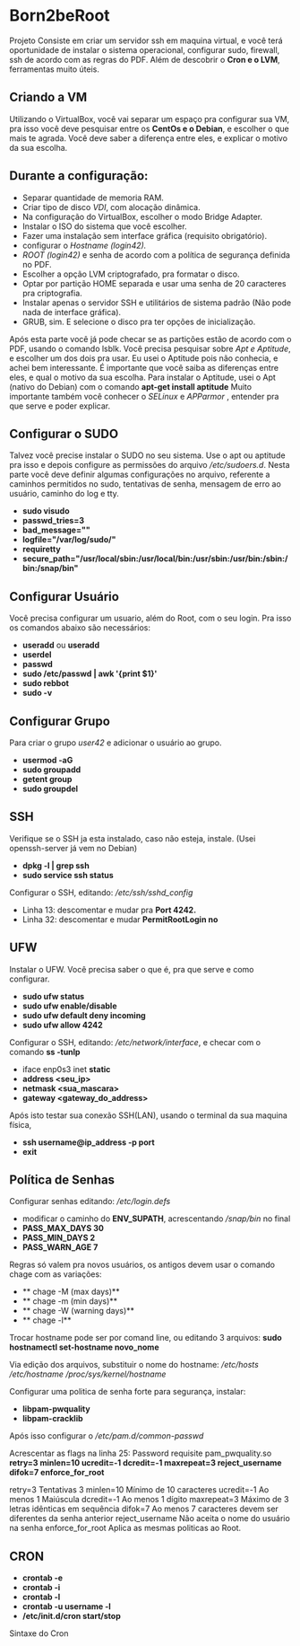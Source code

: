 # Born2beRoot

Projeto Consiste em criar um servidor ssh em maquina virtual, e você terá oportunidade de instalar o sistema operacional, configurar sudo, firewall, ssh de acordo com as regras do PDF. Além de descobrir o **Cron e o LVM**, ferramentas muito úteis.

## Criando a VM

Utilizando o VirtualBox, você vai separar um espaço pra configurar sua VM, pra isso você deve pesquisar entre os **CentOs e o Debian**, e escolher o que mais te agrada. Você deve saber a diferença entre eles, e explicar o motivo da sua escolha.

## Durante a configuração:

- Separar quantidade de memoria RAM.
- Criar tipo de disco *VDI*, com alocação dinâmica.
- Na configuração do VirtualBox, escolher o modo Bridge Adapter.
- Instalar o ISO do sistema que você escolher.
- Fazer uma instalação sem interface gráfica (requisito obrigatório).
- configurar o *Hostname (login42).*
- *ROOT (login42)* e senha de acordo com a política de segurança definida no PDF.
- Escolher a opção LVM criptografado, pra formatar o disco.
- Optar por partição HOME separada e usar uma senha de 20 caracteres pra criptografia.
- Instalar apenas o servidor SSH e utilitários de sistema padrão (Não pode nada de interface gráfica).
- GRUB, sim. E selecione o disco pra ter opções de inicialização.

Após esta parte você já pode checar se as partições estão de acordo com o PDF, usando o comando lsblk. Você precisa pesquisar sobre *Apt e Aptitude*, e escolher um dos dois pra usar. Eu usei o Aptitude pois não conhecia, e achei bem interessante. É importante que você saiba as diferenças entre eles, e qual o motivo da sua escolha.
Para instalar o Aptitude, usei o Apt (nativo do Debian) com o comando **apt-get install aptitude**
Muito importante também você conhecer o *SELinux* e *APParmor* , entender pra que serve e poder explicar.
  
## Configurar o SUDO
  
Talvez você precise instalar o SUDO no seu sistema. Use o apt ou aptitude pra isso e depois configure as permissões do arquivo */etc/sudoers.d*. Nesta parte você deve definir algumas configurações no arquivo, referente a caminhos permitidos no sudo, tentativas de senha, mensagem de erro ao usuário, caminho do log e tty.

- **sudo visudo**
- **passwd_tries=3**
- **bad_message="<custom-error-message>"**
- **logfile="/var/log/sudo/<filename>"**
- **requiretty**
- **secure_path="/usr/local/sbin:/usr/local/bin:/usr/sbin:/usr/bin:/sbin:/bin:/snap/bin"**

## Configurar Usuário
  
Você precisa configurar um usuario, além do Root, com o seu login. Pra isso os comandos abaixo são necessários:
- **useradd** ou **useradd**
- **userdel**
- **passwd**
- **sudo /etc/passwd | awk '{print $1}'**
- **sudo rebbot**
- **sudo -v**

## Configurar Grupo
  
Para criar o grupo *user42* e adicionar o usuário ao grupo.

- **usermod -aG**
- **sudo groupadd**
-	**getent group** 
- **sudo groupdel**
  
## SSH

Verifique se o SSH ja esta instalado, caso não esteja, instale. (Usei openssh-server já vem no Debian)
-	**dpkg -l | grep ssh**
-	**sudo service ssh status**

Configurar o SSH, editando: */etc/ssh/sshd_config*

- Linha 13: descomentar e mudar pra **Port 4242.**
- Linha 32: descomentar e mudar **PermitRootLogin no**
  
## UFW

Instalar o UFW. Você precisa saber o que é, pra que serve e como configurar.
  
-	**sudo ufw status**
-	**sudo ufw enable/disable**
-	**sudo ufw default deny incoming**
-	**sudo ufw allow 4242**

Configurar o SSH, editando: */etc/network/interface*, e checar com o comando **ss -tunlp**

- iface enp0s3 inet **static**
- **address <seu_ip>**
- **netmask <sua_mascara>**
- **gateway <gateway_do_address>**

Após isto testar sua conexão SSH(LAN), usando o terminal da sua maquina física, 
- **ssh username@ip_address -p port**
- **exit**

## Política de Senhas

Configurar senhas editando: */etc/login.defs* 
- modificar o caminho do **ENV_SUPATH**, acrescentando */snap/bin* no final
- **PASS_MAX_DAYS 	30**
- **PASS_MIN_DAYS	 2**
- **PASS_WARN_AGE	 7**

Regras só valem pra novos usuários, os antigos devem usar o comando chage com as variações:
- ** chage -M (max days)**
- ** chage -m (min days)**
- ** chage -W (warning days)**
- ** chage -l**

Trocar hostname pode ser por comand line, ou editando 3 arquivos:
**sudo hostnamectl set-hostname novo_nome**

Via edição dos arquivos, substituir o nome do hostname:
*/etc/hosts*
*/etc/hostname*
*/proc/sys/kernel/hostname*
  
Configurar uma politica de senha forte para segurança, instalar:

- **libpam-pwquality**
- **libpam-cracklib**

Após isso configurar o */etc/pam.d/common-passwd*

Acrescentar as flags na linha 25: 
Password	 requisite	pam_pwquality.so **retry=3 minlen=10 ucredit=-1 dcredit=-1 maxrepeat=3 reject_username difok=7 enforce_for_root**

retry=3           Tentativas 3
minlen=10         Mínimo de 10 caracteres
ucredit=-1        Ao menos 1 Maiúscula
dcredit=-1        Ao menos 1 dígito
maxrepeat=3       Máximo de 3 letras idênticas em sequência
difok=7           Ao menos 7 caracteres devem ser diferentes da senha anterior
reject_username   Não aceita o nome do usuário na senha
enforce_for_root  Aplica as mesmas politicas ao Root.
  
## CRON

- **crontab -e**
- **crontab -i**
- **crontab -l**
- **crontab -u username -l**
- **/etc/init.d/cron start/stop**

Sintaxe do Cron



